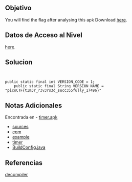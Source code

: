 
## Objetivo

You will find the flag after analysing this apk Download [here](https://artifacts.picoctf.net/c/449/timer.apk).

## Datos de Acceso al Nivel

[here](https://artifacts.picoctf.net/c/449/timer.apk).
## Solucion

```


public static final int VERSION_CODE = 1;
    public static final String VERSION_NAME = "picoCTF{t1m3r_r3v3rs3d_succ355fully_17496}"
```

## Notas Adicionales

Encontrada en - [timer.apk](https://www.decompiler.com/jar/8b580455258148ceaa1165521219ef66/timer.apk)
- [sources](https://www.decompiler.com/jar/8b580455258148ceaa1165521219ef66/timer.apk/sources)
- [com](https://www.decompiler.com/jar/8b580455258148ceaa1165521219ef66/timer.apk/sources/com)
- [example](https://www.decompiler.com/jar/8b580455258148ceaa1165521219ef66/timer.apk/sources/com/example)
- [timer](https://www.decompiler.com/jar/8b580455258148ceaa1165521219ef66/timer.apk/sources/com/example/timer)
- [BuildConfig.java](https://www.decompiler.com/jar/8b580455258148ceaa1165521219ef66/timer.apk/sources/com/example/timer/BuildConfig.java)


## Referencias

[decompiler](https://www.decompiler.com/jar/8b580455258148ceaa1165521219ef66/timer.apk/sources/com/example/timer/BuildConfig.java)
